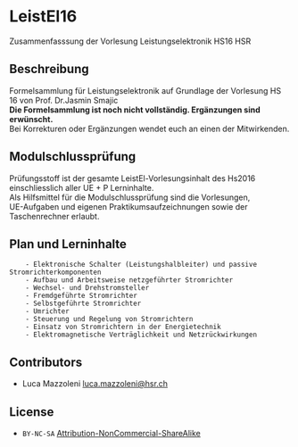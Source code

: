 # LeistEl16
Zusammenfasssung der Vorlesung Leistungselektronik HS16 HSR

## Beschreibung
Formelsammlung für Leistungselektronik auf Grundlage der Vorlesung HS 16 von Prof. Dr.Jasmin Smajic   
**Die Formelsammlung ist noch nicht vollständig. Ergänzungen sind erwünscht.**  
Bei Korrekturen oder Ergänzungen wendet euch an einen der Mitwirkenden.

## Modulschlussprüfung
Prüfungsstoff ist der gesamte LeistEl-Vorlesungsinhalt des Hs2016 einschliesslich aller UE + P Lerninhalte.  
Als Hilfsmittel für die Modulschlussprüfung sind die Vorlesungen,  
UE-Aufgaben und eigenen Praktikumsaufzeichnungen sowie der Taschenrechner erlaubt.  

## Plan und Lerninhalte
        - Elektronische Schalter (Leistungshalbleiter) und passive Stromrichterkomponenten 
        - Aufbau und Arbeitsweise netzgeführter Stromrichter 
        - Wechsel- und Drehstromsteller 
        - Fremdgeführte Stromrichter
        - Selbstgeführte Stromrichter
        - Umrichter
        - Steuerung und Regelung von Stromrichtern
        - Einsatz von Stromrichtern in der Energietechnik
        - Elektromagnetische Verträglichkeit und Netzrückwirkungen  
        
## Contributors
   - Luca Mazzoleni luca.mazzoleni@hsr.ch  
## License

* `BY-NC-SA` [Attribution-NonCommercial-ShareAlike](https://github.com/idleberg/Creative-Commons-Markdown/blob/spaces/4.0/by-nc-sa.markdown)
